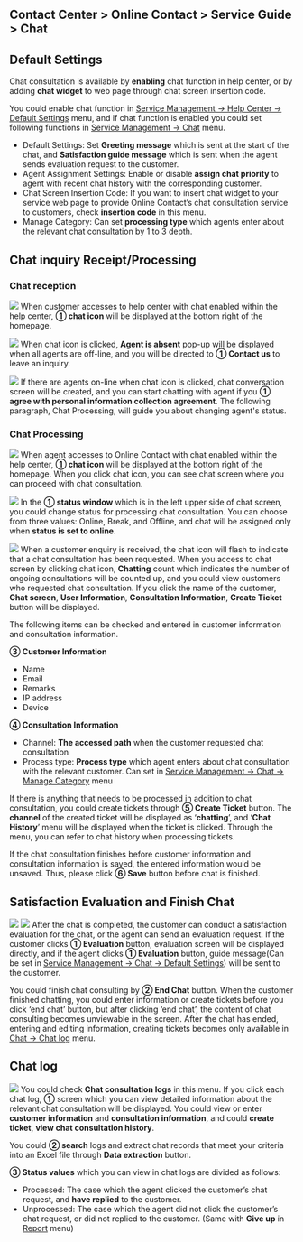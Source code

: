 ## Contact Center > Online Contact > Service Guide > Chat


## Default Settings
Chat consultation is available by **enabling** chat function in help center, or by adding **chat widget** to web page through chat screen insertion code. 

You could enable chat function in [Service Management → Help Center → Default Settings](https://docs.toast.com/ko/Contact%20Center/ko/online-contact-guide-service-management/#_32) menu, and if chat function is enabled you could set following functions in [Service Management → Chat](https://docs.toast.com/ko/Contact%20Center/ko/online-contact-guide-service-management/#_3) menu.

-	Default Settings: Set **Greeting message** which is sent at the start of the chat, and **Satisfaction guide message** which is sent when the agent sends evaluation request to the customer.
-	Agent Assignment Settings: Enable or disable **assign chat priority** to agent with recent chat history with the corresponding customer. 
-	Chat Screen Insertion Code: If you want to insert chat widget to your service web page to provide Online Contact’s chat consultation service to customers, check **insertion code** in this menu. 
-	Manage Category: Can set **processing type** which agents enter about the relevant chat consultation by 1 to 3 depth.

## Chat inquiry Receipt/Processing
### Chat reception
![](http://static.toastoven.net/prod_contact_center/5.2-(1)_en.png)
When customer accesses to help center with chat enabled within the help center, **① chat icon** will be displayed at the bottom right of the homepage.

![](http://static.toastoven.net/prod_contact_center/5.2-(2)_en.png)
When chat icon is clicked, **Agent is absent** pop-up will be displayed when all agents are off-line, and you will be directed to **① Contact us** to leave an inquiry.

![](http://static.toastoven.net/prod_contact_center/5.2-(3)_en.png)
If there are agents on-line when chat icon is clicked, chat conversation screen will be created, and you can start chatting with agent if you **① agree with personal information collection agreement**. The following paragraph, Chat Processing, will guide you about changing agent's status.


### Chat Processing
![](http://static.toastoven.net/prod_contact_center/5.2-(4)_en.png)
When agent accesses to Online Contact with chat enabled within the help center, **① chat icon** will be displayed at the bottom right of the homepage. When you click chat icon, you can see chat screen where you can proceed with chat consultation.


![](http://static.toastoven.net/prod_contact_center/5.2-(5)_en.png)
In the **① status window** which is in the left upper side of chat screen, you could change status for processing chat consultation. You can choose from three values: Online, Break, and Offline, and chat will be assigned only when **status is set to online**.

![](http://static.toastoven.net/prod_contact_center/5.2-(6).gif)
When a customer enquiry is received, the chat icon will flash to indicate that a chat consultation has been requested. When you access to chat screen by clicking chat icon, **Chatting** count which indicates the number of ongoing consultations will be counted up, and you could view customers who requested chat consultation. If you click the name of the customer, **Chat screen**, **User Information**, **Consultation Information**, **Create Ticket** button will be displayed.

The following items can be checked and entered in customer information and consultation information.

**③ Customer Information**
-	Name
-	Email
-	Remarks
-	IP address
-	Device

**④ Consultation Information**
-	Channel: **The accessed path** when the customer requested chat consultation 
-	Process type: **Process type** which agent enters about chat consultation with the relevant customer. Can set in [Service Management → Chat → Manage Category](https://docs.toast.com/ko/Contact%20Center/ko/online-contact-guide-service-management/#_7) menu

If there is anything that needs to be processed in addition to chat consultation, you could create tickets through **⑤ Create Ticket** button. The **channel** of the created ticket will be displayed as ‘**chatting**’, and ‘**Chat History**’ menu will be displayed when the ticket is clicked. Through the menu, you can refer to chat history when processing tickets.

If the chat consultation finishes before customer information and consultation information is saved, the entered information would be unsaved. Thus, please click **⑥ Save** button before chat is finished.

## Satisfaction Evaluation and Finish Chat
![](http://static.toastoven.net/prod_contact_center/5.3-(1)_en.png)
![](http://static.toastoven.net/prod_contact_center/5.3-(2)_en.png)
After the chat is completed, the customer can conduct a satisfaction evaluation for the chat, or the agent can send an evaluation request. If the customer clicks **① Evaluation** button, evaluation screen will be displayed directly, and if the agent clicks **① Evaluation** button, guide message(Can be set in [Service Management → Chat → Default Settings](https://docs.toast.com/ko/Contact%20Center/ko/online-contact-guide-service-management/#_4)) will be sent to the customer.

You could finish chat consulting by **② End Chat** button. When the customer finished chatting, you could enter information or create tickets before you click ‘end chat’ button, but after clicking ‘end chat’, the content of chat consulting becomes unviewable in the screen. After the chat has ended, entering and editing information, creating tickets becomes only available in [Chat → Chat log](https://docs.toast.com/ko/Contact%20Center/ko/online-contact-guide-chat/#_6) menu.

## Chat log
![](http://static.toastoven.net/prod_contact_center/5.4-(1)_en.png)
You could check **Chat consultation logs** in this menu. If you click each chat log, **①** screen which you can view detailed information about the relevant chat consultation will be displayed. You could view or enter **customer information** and **consultation information**, and could **create ticket**, **view chat consultation history**.

You could **② search** logs and extract chat records that meet your criteria into an Excel file through **Data extraction** button.

**③ Status values** which you can view in chat logs are divided as follows:
-	Processed: The case which the agent clicked the customer’s chat request, and **have replied** to the customer.
-	Unprocessed: The case which the agent did not click the customer’s chat request, or did not replied to the customer. (Same with **Give up** in [Report](https://docs.toast.com/ko/Contact%20Center/ko/online-contact-guide-report/) menu)
